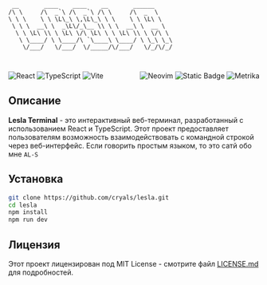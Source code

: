 ```
 __       ____    ____    __       ______     
/\ \     /\  _`\ /\  _`\ /\ \     /\  _  \    
\ \ \    \ \ \L\_\ \,\L\_\ \ \    \ \ \L\ \   
 \ \ \  __\ \  _\L\/_\__ \\ \ \  __\ \  __ \  
  \ \ \L\ \\ \ \L\ \/\ \L\ \ \ \L\ \\ \ \/\ \ 
   \ \____/ \ \____/\ `\____\ \____/ \ \_\ \_\
    \/___/   \/___/  \/_____/\/___/   \/_/\/_/
                                              
                                                                                                             
```
<div align="center">
<div style="display: flex; justify-content: space-between; align-items: center;">
  <div>
    <img src="https://img.shields.io/badge/react-087ea4?style=for-the-badge&logo=react&logoColor=fff&link=https%3A%2F%2Freact.dev%2F" alt="React">
    <img src="https://img.shields.io/badge/TypeScript-3178c6?style=for-the-badge&logo=typescript&logoColor=fff&link=https%3A%2F%2Fwww.typescriptlang.org%2F" alt="TypeScript">
    <img src="https://img.shields.io/badge/Vite-3f375f?style=for-the-badge&logo=vite&logoColor=fff&link=https%3A%2F%2Fvite.dev%2F" alt="Vite">
  </div>
  <div>
    <img src="https://img.shields.io/badge/neovim-588e3e?style=for-the-badge&logo=neovim&logoColor=fff&link=https%3A%2F%2Fneovim.io%2F" alt="Neovim">
<img alt="Static Badge" src="https://img.shields.io/badge/telegram-blue?style=for-the-badge&logo=telegram&logoColor=fff&link=https%3A%2F%2Ft.me%2Fstopco_ru">
    <img src="https://img.shields.io/badge/Yandex%20Metrika-E37400?style=for-the-badge&logo=google%20analytics&logoColor=white" alt="Metrika">
  </div>
</div>
</div>


## Описание

**Lesla Terminal** - это интерактивный веб-терминал, разработанный с использованием React и TypeScript. Этот проект предоставляет пользователям возможность взаимодействовать с командной строкой через веб-интерфейс. Если говорить простым языком, то это сатй обо мне `AL-S`

## Установка

```bash
git clone https://github.com/cryals/lesla.git
cd lesla
npm install
npm run dev
```

## Лицензия

Этот проект лицензирован под MIT License - смотрите файл [LICENSE.md](./LICENSE.md) для подробностей.
